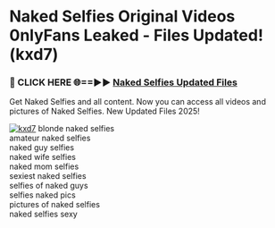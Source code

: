 # Naked Selfies Original Videos 0nlyFans Leaked - Files Updated! (kxd7)

<h3>🔴 CLICK HERE 🌐==►► <a href="https://tinyurl.com/up5wt9bj" rel="nofollow">Naked Selfies Updated Files</a></h3>

Get Naked Selfies and all content. Now you can access all videos and pictures of Naked Selfies. New Updated Files 2025!

[![kxd7](https://i.imgur.com/ABiUzMV.gif)](https://tinyurl.com/up5wt9bj)
blonde naked selfies<br>
amateur naked selfies<br>
naked guy selfies<br>
naked wife selfies<br>
naked mom selfies<br>
sexiest naked selfies<br>
selfies of naked guys<br>
selfies naked pics<br>
pictures of naked selfies<br>
naked selfies sexy